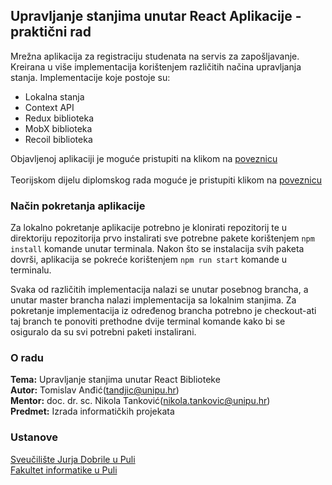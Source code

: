 ## Upravljanje stanjima unutar React Aplikacije - praktični rad

Mrežna aplikacija za registraciju studenata na servis za zapošljavanje. Kreirana u više implementacija korištenjem različitih načina upravljanja stanja. Implementacije koje postoje su:

- Lokalna stanja
- Context API
- Redux biblioteka
- MobX biblioteka
- Recoil biblioteka

Objavljenoj aplikaciji je moguće pristupiti na klikom na [poveznicu](https://hopeful-nightingale-7509f4.netlify.app) <br><br>
Teorijskom dijelu diplomskog rada moguće je pristupiti klikom na [poveznicu](diplomski.pdf)

### Način pokretanja aplikacije

Za lokalno pokretanje aplikacije potrebno je klonirati repozitorij te u direktoriju repozitorija prvo instalirati sve potrebne pakete korištenjem `npm install` komande unutar terminala. Nakon što se instalacija svih paketa dovrši, aplikacija se pokreće korištenjem `npm run start` komande u terminalu.

Svaka od različitih implementacija nalazi se unutar posebnog brancha, a unutar master brancha nalazi implementacija sa lokalnim stanjima. Za pokretanje implementacija iz određenog brancha potrebno je checkout-ati taj branch te ponoviti prethodne dvije terminal komande kako bi se osiguralo da su svi potrebni paketi instalirani.

### O radu

**Tema:** Upravljanje stanjima unutar React Biblioteke <br>
**Autor:** Tomislav Anđić(tandjic@unipu.hr) <br>
**Mentor:** doc. dr. sc. Nikola Tanković(nikola.tankovic@unipu.hr) <br>
**Predmet:** Izrada informatičkih projekata <br>

### Ustanove

[Sveučilište Jurja Dobrile u Puli](https://www.unipu.hr/) <br>
[Fakultet informatike u Puli](https://fipu.unipu.hr/)

